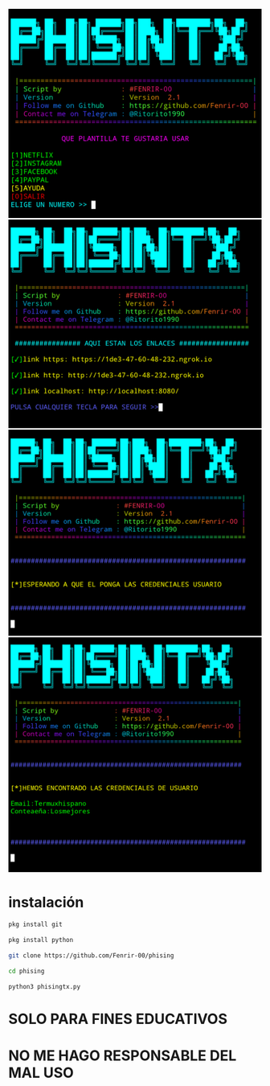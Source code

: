 ![Screenshot](datos/pisingtx.png)
![Screenshot](datos/pisingtx1.png)
![Screenshot](datos/pisingtx2.png)
![Screenshot](datos/pisingtx3.png)
# instalación
``` bash
pkg install git
```
```bash
pkg install python
```
```bash
git clone https://github.com/Fenrir-00/phising
```
```bash
cd phising 
```
```bash
python3 phisingtx.py
```


# SOLO PARA FINES EDUCATIVOS
# NO ME HAGO RESPONSABLE DEL MAL USO
